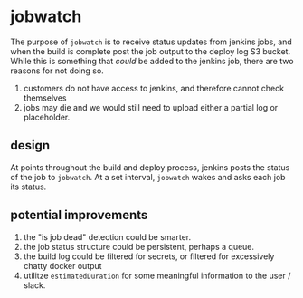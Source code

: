 # jobwatch

The purpose of `jobwatch` is to receive status updates from jenkins jobs,
and when the build is complete post the job output to the deploy log S3 bucket.
While this is something that _could_ be added to the jenkins job, there are two reasons for not doing so.  

1. customers do not have access to jenkins, and therefore cannot check themselves
1. jobs may die and we would still need to upload either a partial log or placeholder.


## design

At points throughout the build and deploy process, jenkins posts the status of the job to `jobwatch`. At a set interval, `jobwatch` wakes and asks each job its status.

## potential improvements

1. the "is job dead" detection could be smarter.
1. the job status structure could be persistent, perhaps a queue.
1. the build log could be filtered for secrets, or filtered for excessively
   chatty docker output
1. utilitze `estimatedDuration` for some meaningful information to the user / slack.

